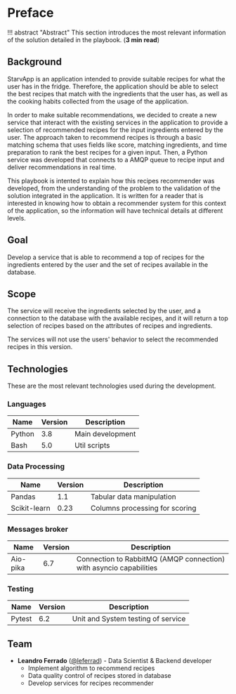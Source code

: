 # Preface

!!! abstract "Abstract"
    This section introduces the most relevant information of the solution detailed in the playbook. (**3 min read**)

## Background

<!-- Describe briefly a minimum background required to set the reader in a proper context -->

StarvApp is an application intended to provide suitable recipes for what the user has in the fridge. Therefore, the application should be able to select the best recipes that match with the ingredients that the user has, as well as the cooking habits collected from the usage of the application. 

In order to make suitable recommendations, we decided to create a new service that interact with the existing services in the application to provide a selection of recommended recipes for the input ingredients entered by the user. The approach taken to recommend recipes is through a basic matching schema that uses fields like score, matching ingredients, and time preparation to rank the best recipes for a given input. Then, a Python service was developed that connects to a AMQP queue to recipe input and deliver recommendations in real time.

This playbook is intented to explain how this recipes recommender was developed, from the understanding of the problem to the validation of the solution integrated in the application. It is written for a reader that is interested in knowing how to obtain a recommender system for this context of the application, so the information will have technical details at different levels.

## Goal

<!-- What is the purpose of the solution -->

Develop a service that is able to recommend a top of recipes for the ingredients entered by the user and the set of recipes available in the database.

## Scope

<!-- What the solution will do and what it will not do -->

The service will receive the ingredients selected by the user, and a connection to the database with the available recipes, and it will return a top selection of recipes based on the attributes of recipes and ingredients. 

The services will not use the users' behavior to select the recommended recipes in this version.

## Technologies

<!-- Show the most relevant technologies used, mentioning the version if possible. You can group them into sections if you want -->

These are the most relevant technologies used during the development.

### Languages

|Name   | Version  | Description |
|---|---|---|
|Python | 3.8   | Main development |
|Bash   | 5.0   | Util scripts     |


### Data Processing

|Name   | Version  | Description |
|---|---|---|
|Pandas | 1.1  | Tabular data manipulation |
|Scikit-learn | 0.23   | Columns processing for scoring  |

### Messages broker

|Name   | Version  | Description |
|---|---|---|
|Aio-pika | 6.7  | Connection to RabbitMQ (AMQP connection) with asyncio capabilities |

### Testing 

|Name   | Version  | Description |
|---|---|---|
|Pytest | 6.2 | Unit and System testing of service |

## Team

<!-- Tag the users of team members, mentioning the adopted roles and the main responsibilities taken -->

- **Leandro Ferrado** ([@leferrad](https://github.com/leferrad)) - Data Scientist & Backend developer
    - Implement algorithm to recommend recipes
    - Data quality control of recipes stored in database
    - Develop services for recipes recommender

